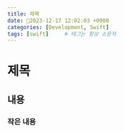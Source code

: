 ```yaml
---
title: 제목
date: 2023-12-17 12:02:03 +0900
categories: [Development, Swift]
tags: [swift]     # 태그는 항상 소문자
---
```


# 제목

## 내용

### 작은 내용
